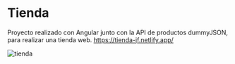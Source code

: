 # Tienda

Proyecto realizado con Angular junto con la API de productos dummyJSON, para realizar una tienda web. https://tienda-jf.netlify.app/

![tienda](https://user-images.githubusercontent.com/81180268/211410541-d76fe0d4-cc5f-4a8e-99fb-2ab037b0dbff.PNG)
